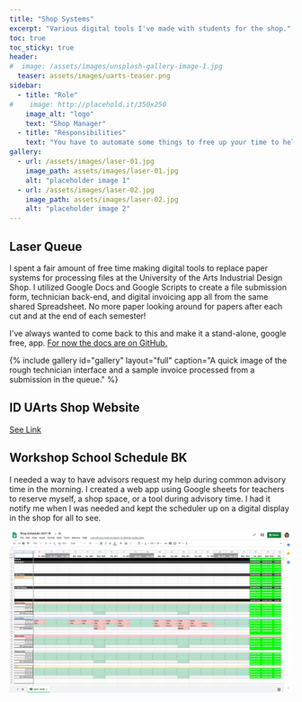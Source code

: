 ```yaml
---
title: "Shop Systems"
excerpt: "Various digital tools I've made with students for the shop."
toc: true
toc_sticky: true
header:
#  image: /assets/images/unsplash-gallery-image-1.jpg
  teaser: assets/images/uarts-teaser.png
sidebar:
  - title: "Role"
#    image: http://placehold.it/350x250
    image_alt: "logo"
    text: "Shop Manager"
  - title: "Responsibilities"
    text: "You have to automate some things to free up your time to help folks."
gallery:
  - url: /assets/images/laser-01.jpg
    image_path: assets/images/laser-01.jpg
    alt: "placeholder image 1"
  - url: /assets/images/laser-02.jpg
    image_path: assets/images/laser-02.jpg
    alt: "placeholder image 2"
---
```

## Laser Queue

I spent a fair amount of free time making digital tools to replace paper systems for processing files at the University of the Arts Industrial Design Shop. I utilized Google Docs and Google Scripts to create a file submission form, technician back-end, and digital invoicing app all from the same shared Spreadsheet. No more paper looking around for papers after each cut and at the end of each semester!

I've always wanted to come back to this and make it a stand-alone, google free, app. [For now the docs are on GitHub.](https://github.com/iduarts-shop/lasercut-job-request)

{% include gallery id="gallery" layout="full" caption="A quick image of the rough technician interface and a sample invoice processed from a submission in the queue." %}

## ID UArts Shop Website

[See Link](https://iduarts-shop.github.io/index.html)

## Workshop School Schedule BK

I needed a way to have advisors request my help during common advisory time in the morning. I created a web app using Google sheets for teachers to reserve myself, a shop space, or a tool during advisory time. I had it notify me when I was needed and kept the scheduler up on a digital display in the shop for all to see.

![Shop Scheduler](/assets/images/scheduler-01.jpg)
